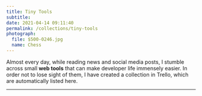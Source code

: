 ```yaml
---
title: Tiny Tools
subtitle: 
date: 2021-04-14 09:11:40
permalink: /collections/tiny-tools
photograph: 
  file: $500-0246.jpg
  name: Chess
---
```


Almost every day, while reading news and social media posts, I stumble across small **web tools** that can make developer life immensely easier. In order not to lose sight of them, I have created a collection in Trello, which are automatically listed here.

---
